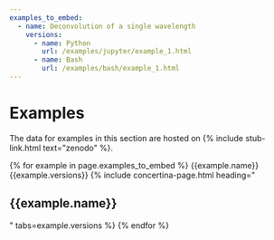 ```yaml
---
examples_to_embed:
  - name: Deconvolution of a single wavelength
    versions:
      - name: Python
        url: /examples/jupyter/example_1.html
      - name: Bash
        url: /examples/bash/example_1.html
---
```



# Examples #

The data for examples in this section are hosted on {% include stub-link.html text="zenodo" %}.

{% for example in page.examples_to_embed %}
	{{example.name}}
	{{example.versions}}
	{% include concertina-page.html heading="<h2>{{example.name}}</h2>" tabs=example.versions %}
{% endfor %}